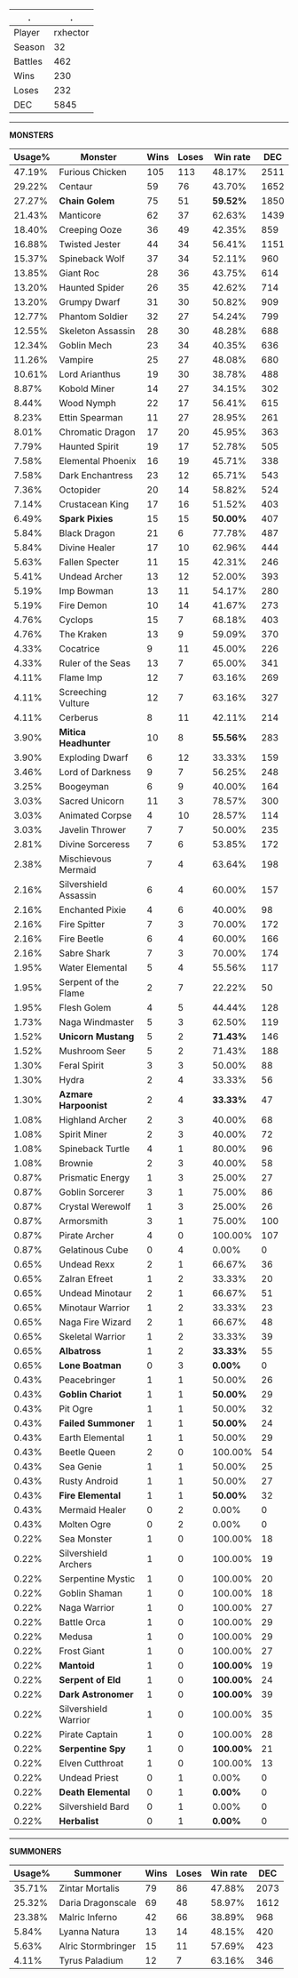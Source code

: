 .|.
|-|-
Player|rxhector
Season|32
Battles|462
Wins|230
Loses|232
DEC|5845

---
**MONSTERS**

Usage%|Monster|Wins|Loses|Win rate|DEC|
-|-|-|-|-|-|
47.19%|Furious Chicken|105|113|48.17%|2511|
29.22%|Centaur|59|76|43.70%|1652|
27.27%|**Chain Golem**|75|51|**59.52%**|1850|
21.43%|Manticore|62|37|62.63%|1439|
18.40%|Creeping Ooze|36|49|42.35%|859|
16.88%|Twisted Jester|44|34|56.41%|1151|
15.37%|Spineback Wolf|37|34|52.11%|960|
13.85%|Giant Roc|28|36|43.75%|614|
13.20%|Haunted Spider|26|35|42.62%|714|
13.20%|Grumpy Dwarf|31|30|50.82%|909|
12.77%|Phantom Soldier|32|27|54.24%|799|
12.55%|Skeleton Assassin|28|30|48.28%|688|
12.34%|Goblin Mech|23|34|40.35%|636|
11.26%|Vampire|25|27|48.08%|680|
10.61%|Lord Arianthus|19|30|38.78%|488|
8.87%|Kobold Miner|14|27|34.15%|302|
8.44%|Wood Nymph|22|17|56.41%|615|
8.23%|Ettin Spearman|11|27|28.95%|261|
8.01%|Chromatic Dragon|17|20|45.95%|363|
7.79%|Haunted Spirit|19|17|52.78%|505|
7.58%|Elemental Phoenix|16|19|45.71%|338|
7.58%|Dark Enchantress|23|12|65.71%|543|
7.36%|Octopider|20|14|58.82%|524|
7.14%|Crustacean King|17|16|51.52%|403|
6.49%|**Spark Pixies**|15|15|**50.00%**|407|
5.84%|Black Dragon|21|6|77.78%|487|
5.84%|Divine Healer|17|10|62.96%|444|
5.63%|Fallen Specter|11|15|42.31%|246|
5.41%|Undead Archer|13|12|52.00%|393|
5.19%|Imp Bowman|13|11|54.17%|280|
5.19%|Fire Demon|10|14|41.67%|273|
4.76%|Cyclops|15|7|68.18%|403|
4.76%|The Kraken|13|9|59.09%|370|
4.33%|Cocatrice|9|11|45.00%|226|
4.33%|Ruler of the Seas|13|7|65.00%|341|
4.11%|Flame Imp|12|7|63.16%|269|
4.11%|Screeching Vulture|12|7|63.16%|327|
4.11%|Cerberus|8|11|42.11%|214|
3.90%|**Mitica Headhunter**|10|8|**55.56%**|283|
3.90%|Exploding Dwarf|6|12|33.33%|159|
3.46%|Lord of Darkness|9|7|56.25%|248|
3.25%|Boogeyman|6|9|40.00%|164|
3.03%|Sacred Unicorn|11|3|78.57%|300|
3.03%|Animated Corpse|4|10|28.57%|114|
3.03%|Javelin Thrower|7|7|50.00%|235|
2.81%|Divine Sorceress|7|6|53.85%|172|
2.38%|Mischievous Mermaid|7|4|63.64%|198|
2.16%|Silvershield Assassin|6|4|60.00%|157|
2.16%|Enchanted Pixie|4|6|40.00%|98|
2.16%|Fire Spitter|7|3|70.00%|172|
2.16%|Fire Beetle|6|4|60.00%|166|
2.16%|Sabre Shark|7|3|70.00%|174|
1.95%|Water Elemental|5|4|55.56%|117|
1.95%|Serpent of the Flame|2|7|22.22%|50|
1.95%|Flesh Golem|4|5|44.44%|128|
1.73%|Naga Windmaster|5|3|62.50%|119|
1.52%|**Unicorn Mustang**|5|2|**71.43%**|146|
1.52%|Mushroom Seer|5|2|71.43%|188|
1.30%|Feral Spirit|3|3|50.00%|88|
1.30%|Hydra|2|4|33.33%|56|
1.30%|**Azmare Harpoonist**|2|4|**33.33%**|47|
1.08%|Highland Archer|2|3|40.00%|68|
1.08%|Spirit Miner|2|3|40.00%|72|
1.08%|Spineback Turtle|4|1|80.00%|96|
1.08%|Brownie|2|3|40.00%|58|
0.87%|Prismatic Energy|1|3|25.00%|27|
0.87%|Goblin Sorcerer|3|1|75.00%|86|
0.87%|Crystal Werewolf|1|3|25.00%|26|
0.87%|Armorsmith|3|1|75.00%|100|
0.87%|Pirate Archer|4|0|100.00%|107|
0.87%|Gelatinous Cube|0|4|0.00%|0|
0.65%|Undead Rexx|2|1|66.67%|36|
0.65%|Zalran Efreet|1|2|33.33%|20|
0.65%|Undead Minotaur|2|1|66.67%|51|
0.65%|Minotaur Warrior|1|2|33.33%|23|
0.65%|Naga Fire Wizard|2|1|66.67%|48|
0.65%|Skeletal Warrior|1|2|33.33%|39|
0.65%|**Albatross**|1|2|**33.33%**|55|
0.65%|**Lone Boatman**|0|3|**0.00%**|0|
0.43%|Peacebringer|1|1|50.00%|26|
0.43%|**Goblin Chariot**|1|1|**50.00%**|29|
0.43%|Pit Ogre|1|1|50.00%|32|
0.43%|**Failed Summoner**|1|1|**50.00%**|24|
0.43%|Earth Elemental|1|1|50.00%|29|
0.43%|Beetle Queen|2|0|100.00%|54|
0.43%|Sea Genie|1|1|50.00%|25|
0.43%|Rusty Android|1|1|50.00%|27|
0.43%|**Fire Elemental**|1|1|**50.00%**|32|
0.43%|Mermaid Healer|0|2|0.00%|0|
0.43%|Molten Ogre|0|2|0.00%|0|
0.22%|Sea Monster|1|0|100.00%|18|
0.22%|Silvershield Archers|1|0|100.00%|19|
0.22%|Serpentine Mystic|1|0|100.00%|20|
0.22%|Goblin Shaman|1|0|100.00%|18|
0.22%|Naga Warrior|1|0|100.00%|27|
0.22%|Battle Orca|1|0|100.00%|29|
0.22%|Medusa|1|0|100.00%|29|
0.22%|Frost Giant|1|0|100.00%|27|
0.22%|**Mantoid**|1|0|**100.00%**|19|
0.22%|**Serpent of Eld**|1|0|**100.00%**|24|
0.22%|**Dark Astronomer**|1|0|**100.00%**|39|
0.22%|Silvershield Warrior|1|0|100.00%|35|
0.22%|Pirate Captain|1|0|100.00%|28|
0.22%|**Serpentine Spy**|1|0|**100.00%**|21|
0.22%|Elven Cutthroat|1|0|100.00%|13|
0.22%|Undead Priest|0|1|0.00%|0|
0.22%|**Death Elemental**|0|1|**0.00%**|0|
0.22%|Silvershield Bard|0|1|0.00%|0|
0.22%|**Herbalist**|0|1|**0.00%**|0|

---
**SUMMONERS**

Usage%|Summoner|Wins|Loses|Win rate|DEC|
-|-|-|-|-|-|
35.71%|Zintar Mortalis|79|86|47.88%|2073|
25.32%|Daria Dragonscale|69|48|58.97%|1612|
23.38%|Malric Inferno|42|66|38.89%|968|
5.84%|Lyanna Natura|13|14|48.15%|420|
5.63%|Alric Stormbringer|15|11|57.69%|423|
4.11%|Tyrus Paladium|12|7|63.16%|346|

